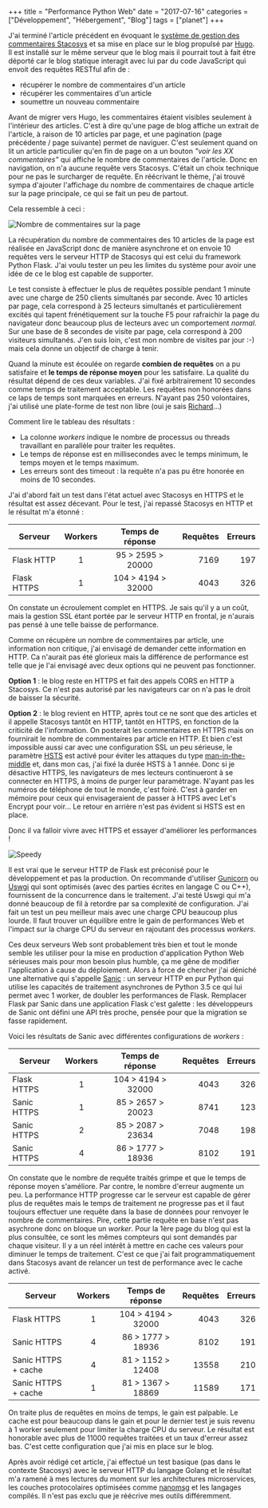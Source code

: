+++
title = "Performance Python Web"
date = "2017-07-16"
categories = ["Développement", "Hébergement", "Blog"]
tags = ["planet"]
+++

J'ai terminé l'article précédent en évoquant le [système de gestion des
commentaires Stacosys](https://github.com/kianby/stacosys) et sa mise en place
sur le blog propulsé par [Hugo](https://gohugo.io). Il est installé sur le même
serveur que le blog mais il pourrait tout à fait être déporté car le blog
statique interagit avec lui par du code JavaScript qui envoit des requêtes
RESTful afin de :

- récupérer le nombre de commentaires d'un article
- récupérer les commentaires d'un article
- soumettre un nouveau commentaire

Avant de migrer vers Hugo, les commentaires étaient visibles seulement à
l'intérieur des articles. C'est à dire qu'une page de blog affiche un extrait de
l'article, à raison de 10 articles par page, et une pagination (page précédente /
page suivante) permet de naviguer. C'est seulement quand on lit un article
particulier qu'en fin de page on a un bouton *"voir les XX commentaires"* qui
affiche le nombre de commentaires de l'article. Donc en navigation, on n'a
aucune requête vers Stacosys. C'était un choix technique pour ne pas le
surcharger de requête. En réécrivant le thème, j'ai trouvé sympa d'ajouter
l'affichage du nombre de commentaires de chaque article sur la page principale,
ce qui se fait un peu de partout.

Cela ressemble à ceci :

![Nombre de commentaires sur la page](/images/2017/page-comments.png)

La récupération du nombre de commentaires des 10 articles de la page est
réalisée en JavaScript donc de manière asynchrone et on envoie 10 requêtes vers
le serveur HTTP de Stacosys qui est celui du framework Python Flask. J'ai voulu
tester un peu les limites du système pour avoir une idée de ce le blog est
capable de supporter.

Le test consiste à effectuer le plus de requêtes possible pendant 1 minute avec
une charge de 250 clients simultanés par seconde. Avec 10 articles par page,
cela correspond à 25 lecteurs simultanés et particulièrement excités qui tapent
frénétiquement sur la touche F5 pour rafraichir la page du navigateur donc
beaucoup plus de lecteurs avec un comportement *normal*. Sur une base de 8
secondes de visite par page, cela correspond à 200 visiteurs simultanés. J'en
suis loin, c'est mon nombre de visites par jour :-) mais cela donne un objectif
de charge à tenir.

Quand la minute est écoulée on regarde **combien de requêtes** on a pu
satisfaire et **le temps de réponse moyen** pour les satisfaire. La qualité du
résultat dépend de ces deux variables. J'ai fixé arbitrairement 10 secondes
comme temps de traitement acceptable. Les requêtes non honorées dans ce laps de
temps sont marquées en erreurs. N'ayant pas 250 volontaires, j'ai utilisé une
plate-forme de test non libre (oui je sais
[Richard](https://fr.wikipedia.org/wiki/Richard_Stallman)...)

Comment lire le tableau des résultats :

- La colonne *workers* indique le nombre de processus ou threads travaillant en
parallèle pour traiter les requêtes.
- Le temps de réponse est en millisecondes avec le temps minimum, le temps moyen et le temps maximum.
- Les erreurs sont des timeout : la requête n'a pas pu être honorée en moins de 10 secondes.

J'ai d'abord fait un test dans l'état actuel avec Stacosys en HTTPS et le
résultat est assez décevant. Pour le test, j'ai repassé Stacosys en HTTP et le
résultat m'a étonné :  

|   Serveur   | Workers |  Temps de réponse  | Requêtes | Erreurs |
| ----------- | :-----: | :----------------: | -------: | ------: |
| Flask HTTP  | 1       | 95 > 2595 > 20000  | 7169     | 197     |
| Flask HTTPS | 1       | 104 > 4194 > 32000 | 4043     | 326     |

On constate un écroulement complet en HTTPS. Je sais qu'il y a un coût, mais la
gestion SSL étant portée par le serveur HTTP en frontal, je n'aurais pas pensé à
une telle baisse de performance.

Comme on récupère un nombre de commentaires par article, une information non
critique, j'ai envisagé de demander cette information en HTTP. Ca n'aurait pas été
glorieux mais la différence de performance est telle que je l'ai envisagé avec
deux options qui ne peuvent pas fonctionner.

**Option 1** : le blog reste en HTTPS et fait des appels CORS en HTTP à Stacosys.
Ce n'est pas autorisé par les navigateurs car on n'a pas le droit de baisser la sécurité.

**Option 2** : le blog revient en HTTP, après tout ce ne sont que des articles et il
appelle Stacosys tantôt en HTTP, tantôt en HTTPS, en fonction de la criticité de
l'information. On posterait les commentaires en HTTPS mais on fournirait le
nombre de commentaires par article en HTTP. Et bien c'est impossible aussi car
avec une configuration SSL un peu sérieuse, le paramètre
[HSTS](https://fr.wikipedia.org/wiki/HTTP_Strict_Transport_Security) est activé
pour éviter les attaques du type
[man-in-the-middle](https://fr.wikipedia.org/wiki/Attaque_de_l%27homme_du_milieu)
et, dans mon cas, j'ai fixé la durée HSTS à 1 année. Donc si je désactive HTTPS,
les navigateurs de mes lecteurs continueront à se connecter en HTTPS, à moins de
purger leur paramétrage. N'ayant pas les numéros de téléphone de tout le monde,
c'est foiré. C'est à garder en mémoire pour ceux qui envisageraient de passer à
HTTPS avec Let's Encrypt pour voir... Le retour en arrière n'est pas évident si
HSTS est en place.

Donc il va falloir vivre avec HTTPS et essayer d'améliorer les performances !

![Speedy](/images/2017/speedy.png)

Il est vrai que le serveur HTTP de Flask est préconisé pour le développement et
pas la production. On recommande d'utiliser [Gunicorn](http://gunicorn.org) ou
[Uswgi](https://uwsgi-docs.readthedocs.io/en/latest) qui sont optimisés (avec
des parties écrites en langage C ou C++), fournissent de la concurrence dans le
traitement. J'ai testé Uswgi qui m'a donné beaucoup de fil à retordre par sa
complexité de configuration. J'ai fait un test un peu meilleur mais avec une
charge CPU beaucoup plus lourde. Il faut trouver un équilibre entre le gain de
performances Web et l'impact sur la charge CPU du serveur en rajoutant des
processus *workers*.

Ces deux serveurs Web sont probablement très bien et tout le monde semble les
utiliser pour la mise en production d'application Python Web sérieuses mais pour
mon besoin plus humble, ça me gêne de modifier l'application à cause du
déploiement. Alors à force de chercher j'ai déniché une alternative qui
s'appelle [Sanic](http://sanic.readthedocs.io) : un serveur HTTP en pur Python
qui utilise les capacités de traitement asynchrones de Python 3.5 ce qui lui
permet avec 1 worker, de doubler les performances de Flask. Remplacer Flask par
Sanic dans une application Flask c'est galette : les développeurs de Sanic ont
défini une API très proche, pensée pour que la migration se fasse rapidement.

Voici les résultats de Sanic avec différentes configurations de *workers* :


|   Serveur   | Workers |  Temps de réponse  | Requêtes | Erreurs |
| ----------- |:-------:|:------------------:| --------:| -------:|
| Flask HTTPS |    1    | 104 > 4194 > 32000 |     4043 |     326 |
| Sanic HTTPS |    1    | 85 > 2657 > 20023  |     8741 |     123 |
| Sanic HTTPS |    2    | 85 > 2087 > 23634  |     7048 |     198 |
| Sanic HTTPS |    4    | 86 > 1777 > 18936  |     8102 |     191 |

On constate que le nombre de requête traités grimpe et que le temps de réponse
moyen s'améliore. Par contre, le nombre d'erreur augmente un peu. La performance
HTTP progresse car le serveur est capable de gérer plus de requêtes mais le
temps de traitement ne progresse pas et il faut toujours effectuer une requête
dans la base de données pour renvoyer le nombre de commentaires. Pire, cette
partie requête en base n'est pas asychrone donc on bloque un *worker*. Pour la
1ère page du blog qui est la plus consultée, ce sont les mêmes compteurs qui
sont demandés par chaque visiteur. Il y a un réel intérêt à mettre en cache ces
valeurs pour diminuer le temps de traitement. C'est ce que j'ai fait
programmatiquement dans Stacosys avant de relancer un test de performance avec
le cache activé.

|       Serveur       | Workers |  Temps de réponse  | Requêtes | Erreurs |
| ------------------- |:-------:|:------------------:| --------:| -------:|
| Flask HTTPS         |    1    | 104 > 4194 > 32000 |     4043 |     326 |
| Sanic HTTPS         |    4    | 86 > 1777 > 18936  |     8102 |     191 |
| Sanic HTTPS + cache |    4    | 81 > 1152 > 12408  |    13558 |     210 |
| Sanic HTTPS + cache |    1    | 81 > 1367 > 18869  |    11589 |     171 |

On traite plus de requêtes en moins de temps, le gain est palpable. Le cache est
pour beaucoup dans le gain et pour le dernier test je suis revenu à 1 worker
seulement pour limiter la charge CPU du serveur. Le résultat est honorable avec
plus de 11000 requêtes traitées et un taux d'erreur assez bas. C'est cette
configuration que j'ai mis en place sur le blog.

Après avoir rédigé cet article, j'ai effectué un test basique (pas dans le
contexte Stacosys) avec le serveur HTTP du langage Golang et le résultat m'a
ramené à mes lectures du moment sur les architectures microservices, les couches
protocolaires optimisées comme [nanomsg](http://nanomsg.org) et les langages
compilés. Il n'est pas exclu que je réécrive mes outils différemment.
